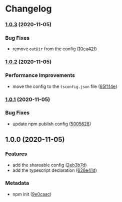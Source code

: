 # Changelog

### [1.0.3](https://github.com/b2broker/tsconfig/compare/v1.0.2...v1.0.3) (2020-11-05)

### Bug Fixes

- remove `outDir` from the config ([10ca42f](https://github.com/b2broker/tsconfig/commit/10ca42fb5bee53e3bf5de434774908ffeddf2993))

### [1.0.2](https://github.com/b2broker/tsconfig/compare/v1.0.1...v1.0.2) (2020-11-05)

### Performance Improvements

- move the config to the `tsconfig.json` file ([65f114e](https://github.com/b2broker/tsconfig/commit/65f114e0cbf1cc2d388726592defa3c8d4bbd1d7))

### [1.0.1](https://github.com/b2broker/tsconfig/compare/v1.0.0...v1.0.1) (2020-11-05)

### Bug Fixes

- update npm publish config ([5005628](https://github.com/b2broker/tsconfig/commit/50056281babb779b8c64458489d952d1c55b0ebf))

## 1.0.0 (2020-11-05)

### Features

- add the shareable config ([2eb3b7d](https://github.com/b2broker/tsconfig/commit/2eb3b7db4531bf2c7c3efbbbb30d9714a9a4cc3e))
- add the typescript declaration ([628e41d](https://github.com/b2broker/tsconfig/commit/628e41d458b78c03223cdeae021a90c9cf85dbb0))

### Metadata

- npm init ([9e0caac](https://github.com/b2broker/tsconfig/commit/9e0caac2fcefa4ef9e8d8ce222340e9096c7eb2b))
